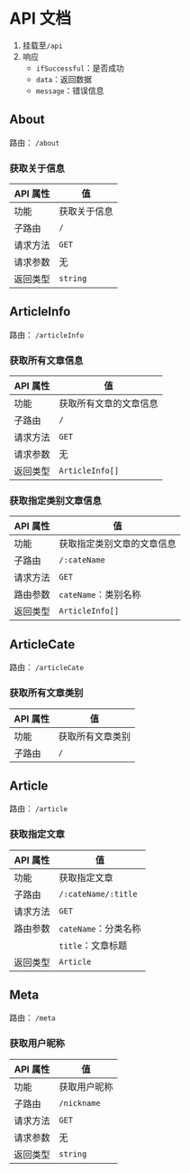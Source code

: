 # API 文档


1. 挂载至`/api`
2. 响应
    * `ifSuccessful`：是否成功
    * `data`：返回数据
    * `message`：错误信息

## About

路由： `/about`

### 获取关于信息

|API 属性|值|
|---|---|
|功能|获取关于信息|
|子路由|`/`|
|请求方法|`GET`|
|请求参数|无|
|返回类型|`string`|

## ArticleInfo
路由： `/articleInfo`

### 获取所有文章信息

|API 属性|值|
|---|---|
|功能|获取所有文章的文章信息|
|子路由|`/`|
|请求方法|`GET`|
|请求参数|无|
|返回类型|`ArticleInfo[]`|

### 获取指定类别文章信息

|API 属性|值|
|---|---|
|功能|获取指定类别文章的文章信息|
|子路由|`/:cateName`|
|请求方法|`GET`|
|路由参数|`cateName`：类别名称|
|返回类型|`ArticleInfo[]`|

## ArticleCate

路由： `/articleCate`

### 获取所有文章类别

|API 属性|值|
|---|---|
|功能|获取所有文章类别|
|子路由|`/`|

## Article

路由： `/article`

### 获取指定文章

|API 属性|值|
|---|---|
|功能|获取指定文章|
|子路由|`/:cateName/:title`|
|请求方法|`GET`|
|路由参数|`cateName`：分类名称|
||`title`：文章标题|
|返回类型|`Article`|


## Meta

路由： `/meta`

### 获取用户昵称

|API 属性|值|
|---|---|
|功能|获取用户昵称|
|子路由|`/nickname`|
|请求方法|`GET`|
|请求参数|无|
|返回类型|`string`|
